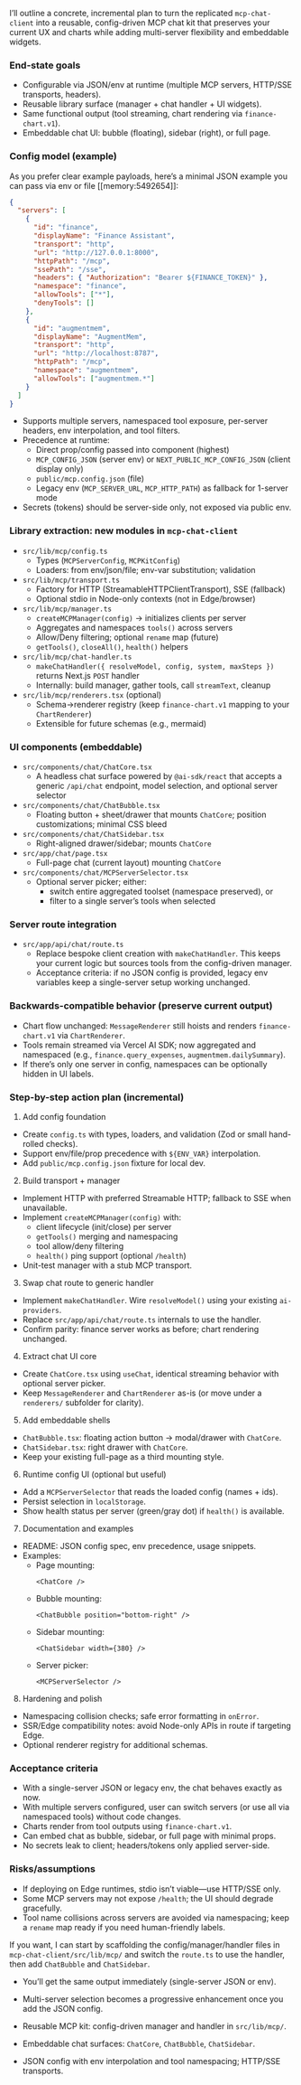 I’ll outline a concrete, incremental plan to turn the replicated `mcp-chat-client` into a reusable, config-driven MCP chat kit that preserves your current UX and charts while adding multi-server flexibility and embeddable widgets.

### End-state goals
- Configurable via JSON/env at runtime (multiple MCP servers, HTTP/SSE transports, headers).
- Reusable library surface (manager + chat handler + UI widgets).
- Same functional output (tool streaming, chart rendering via `finance-chart.v1`).
- Embeddable chat UI: bubble (floating), sidebar (right), or full page.

### Config model (example)
As you prefer clear example payloads, here’s a minimal JSON example you can pass via env or file [[memory:5492654]]:
```json
{
  "servers": [
    {
      "id": "finance",
      "displayName": "Finance Assistant",
      "transport": "http",
      "url": "http://127.0.0.1:8000",
      "httpPath": "/mcp",
      "ssePath": "/sse",
      "headers": { "Authorization": "Bearer ${FINANCE_TOKEN}" },
      "namespace": "finance",
      "allowTools": ["*"],
      "denyTools": []
    },
    {
      "id": "augmentmem",
      "displayName": "AugmentMem",
      "transport": "http",
      "url": "http://localhost:8787",
      "httpPath": "/mcp",
      "namespace": "augmentmem",
      "allowTools": ["augmentmem.*"]
    }
  ]
}
```
- Supports multiple servers, namespaced tool exposure, per-server headers, env interpolation, and tool filters.
- Precedence at runtime:
  - Direct prop/config passed into component (highest)
  - `MCP_CONFIG_JSON` (server env) or `NEXT_PUBLIC_MCP_CONFIG_JSON` (client display only)
  - `public/mcp.config.json` (file)
  - Legacy env (`MCP_SERVER_URL`, `MCP_HTTP_PATH`) as fallback for 1-server mode
- Secrets (tokens) should be server-side only, not exposed via public env.

### Library extraction: new modules in `mcp-chat-client`
- `src/lib/mcp/config.ts`
  - Types (`MCPServerConfig`, `MCPKitConfig`)
  - Loaders: from env/json/file; env-var substitution; validation
- `src/lib/mcp/transport.ts`
  - Factory for HTTP (StreamableHTTPClientTransport), SSE (fallback)
  - Optional stdio in Node-only contexts (not in Edge/browser)
- `src/lib/mcp/manager.ts`
  - `createMCPManager(config)` → initializes clients per server
  - Aggregates and namespaces `tools()` across servers
  - Allow/Deny filtering; optional `rename` map (future)
  - `getTools()`, `closeAll()`, `health()` helpers
- `src/lib/mcp/chat-handler.ts`
  - `makeChatHandler({ resolveModel, config, system, maxSteps })` returns Next.js `POST` handler
  - Internally: build manager, gather tools, call `streamText`, cleanup
- `src/lib/mcp/renderers.tsx` (optional)
  - Schema→renderer registry (keep `finance-chart.v1` mapping to your `ChartRenderer`)
  - Extensible for future schemas (e.g., mermaid)

### UI components (embeddable)
- `src/components/chat/ChatCore.tsx`
  - A headless chat surface powered by `@ai-sdk/react` that accepts a generic `/api/chat` endpoint, model selection, and optional server selector
- `src/components/chat/ChatBubble.tsx`
  - Floating button + sheet/drawer that mounts `ChatCore`; position customizations; minimal CSS bleed
- `src/components/chat/ChatSidebar.tsx`
  - Right-aligned drawer/sidebar; mounts `ChatCore`
- `src/app/chat/page.tsx`
  - Full-page chat (current layout) mounting `ChatCore`
- `src/components/chat/MCPServerSelector.tsx`
  - Optional server picker; either:
    - switch entire aggregated toolset (namespace preserved), or
    - filter to a single server’s tools when selected

### Server route integration
- `src/app/api/chat/route.ts`
  - Replace bespoke client creation with `makeChatHandler`. This keeps your current logic but sources tools from the config-driven manager.
  - Acceptance criteria: if no JSON config is provided, legacy env variables keep a single-server setup working unchanged.

### Backwards-compatible behavior (preserve current output)
- Chart flow unchanged: `MessageRenderer` still hoists and renders `finance-chart.v1` via `ChartRenderer`.
- Tools remain streamed via Vercel AI SDK; now aggregated and namespaced (e.g., `finance.query_expenses`, `augmentmem.dailySummary`).
- If there’s only one server in config, namespaces can be optionally hidden in UI labels.

### Step-by-step action plan (incremental)
1) Add config foundation
- Create `config.ts` with types, loaders, and validation (Zod or small hand-rolled checks).
- Support env/file/prop precedence with `${ENV_VAR}` interpolation.
- Add `public/mcp.config.json` fixture for local dev.

2) Build transport + manager
- Implement HTTP with preferred Streamable HTTP; fallback to SSE when unavailable.
- Implement `createMCPManager(config)` with:
  - client lifecycle (init/close) per server
  - `getTools()` merging and namespacing
  - tool allow/deny filtering
  - `health()` ping support (optional `/health`)
- Unit-test manager with a stub MCP transport.

3) Swap chat route to generic handler
- Implement `makeChatHandler`. Wire `resolveModel()` using your existing `ai-providers`.
- Replace `src/app/api/chat/route.ts` internals to use the handler.
- Confirm parity: finance server works as before; chart rendering unchanged.

4) Extract chat UI core
- Create `ChatCore.tsx` using `useChat`, identical streaming behavior with optional server picker.
- Keep `MessageRenderer` and `ChartRenderer` as-is (or move under a `renderers/` subfolder for clarity).

5) Add embeddable shells
- `ChatBubble.tsx`: floating action button → modal/drawer with `ChatCore`.
- `ChatSidebar.tsx`: right drawer with `ChatCore`.
- Keep your existing full-page as a third mounting style.

6) Runtime config UI (optional but useful)
- Add a `MCPServerSelector` that reads the loaded config (names + ids).
- Persist selection in `localStorage`.
- Show health status per server (green/gray dot) if `health()` is available.

7) Documentation and examples
- README: JSON config spec, env precedence, usage snippets.
- Examples:
  - Page mounting:
    ```tsx
    <ChatCore />
    ```
  - Bubble mounting:
    ```tsx
    <ChatBubble position="bottom-right" />
    ```
  - Sidebar mounting:
    ```tsx
    <ChatSidebar width={380} />
    ```
  - Server picker:
    ```tsx
    <MCPServerSelector />
    ```

8) Hardening and polish
- Namespacing collision checks; safe error formatting in `onError`.
- SSR/Edge compatibility notes: avoid Node-only APIs in route if targeting Edge.
- Optional renderer registry for additional schemas.

### Acceptance criteria
- With a single-server JSON or legacy env, the chat behaves exactly as now.
- With multiple servers configured, user can switch servers (or use all via namespaced tools) without code changes.
- Charts render from tool outputs using `finance-chart.v1`.
- Can embed chat as bubble, sidebar, or full page with minimal props.
- No secrets leak to client; headers/tokens only applied server-side.

### Risks/assumptions
- If deploying on Edge runtimes, stdio isn’t viable—use HTTP/SSE only.
- Some MCP servers may not expose `/health`; the UI should degrade gracefully.
- Tool name collisions across servers are avoided via namespacing; keep a `rename` map ready if you need human-friendly labels.

If you want, I can start by scaffolding the config/manager/handler files in `mcp-chat-client/src/lib/mcp/` and switch the `route.ts` to use the handler, then add `ChatBubble` and `ChatSidebar`.

- You’ll get the same output immediately (single-server JSON or env).
- Multi-server selection becomes a progressive enhancement once you add the JSON config.

- Reusable MCP kit: config-driven manager and handler in `src/lib/mcp/`.
- Embeddable chat surfaces: `ChatCore`, `ChatBubble`, `ChatSidebar`.
- JSON config with env interpolation and tool namespacing; HTTP/SSE transports.